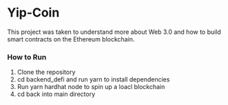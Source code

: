 # Yip-Coin
This project was taken to understand more about Web 3.0 and how to build smart contracts on the Ethereum blockchain.


### How to Run
1. Clone the repository
2. cd backend_defi and run yarn to install dependencies
3. Run yarn hardhat node to spin up a loacl blockchain 
4. cd back into main directory